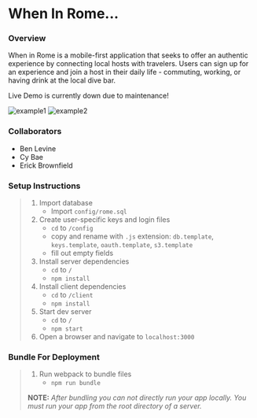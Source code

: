 # When In Rome...

### Overview

When in Rome is a mobile-first application that seeks to offer an authentic experience by connecting local hosts with travelers. Users can sign up for an experience and join a host in their daily life - commuting, working, or having drink at the local dive bar. 

Live Demo is currently down due to maintenance! 

![example1](https://i.imgur.com/8o4bMDQ.png)
![example2](https://i.imgur.com/vBypujq.png)

### Collaborators
- Ben Levine
- Cy Bae
- Erick Brownfield

### Setup Instructions

> 1. Import database
>    - Import `config/rome.sql`
> 1. Create user-specific keys and login files
>    - `cd` to `/config`
>    - copy and rename with `.js` extension: `db.template`, `keys.template`, `oauth.template`, `s3.template`
>    - fill out empty fields
> 1. Install server dependencies 
>    - `cd` to `/`
>    - `npm install`
> 1. Install client dependencies 
>    - `cd` to `/client`
>    - `npm install`
> 1. Start dev server
>    - `cd` to `/`
>    - `npm start`
> 1. Open a browser and navigate to `localhost:3000` 

### Bundle For Deployment

> 1. Run webpack to bundle files
>    - `npm run bundle`
> 
> **NOTE:** *After bundling you can not directly run your app locally. You must run your app from the root directory of a server.*
